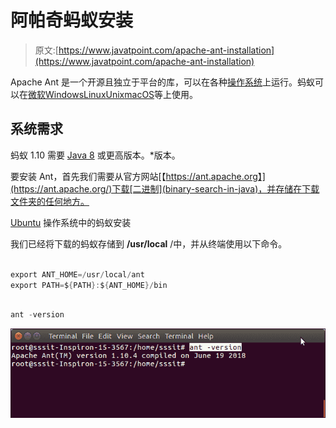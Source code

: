 # 阿帕奇蚂蚁安装

> 原文:[https://www.javatpoint.com/apache-ant-installation](https://www.javatpoint.com/apache-ant-installation)

Apache Ant 是一个开源且独立于平台的库，可以在各种[操作系统](os-tutorial)上运行。蚂蚁可以在[微软](what-is-microsoft-word)[Windows](how-to-install-mongodb-on-windows)[Linux](linux-tutorial)[Unix](unix-interview-questions)[macOS](software-installation-on-mac)等上使用。

## 系统需求

蚂蚁 1.10 需要 [Java 8](java-8-features) 或更高版本。*版本。

要安装 Ant，首先我们需要从官方网站[【https://ant.apache.org】](https://ant.apache.org/)下载[二进制](binary-search-in-java)，并存储在下载文件夹的任何地方。

[Ubuntu](software-installation-in-ubuntu) 操作系统中的蚂蚁安装

我们已经将下载的蚂蚁存储到 **/usr/local** /中，并从终端使用以下命令。

```java

export ANT_HOME=/usr/local/ant
export PATH=${PATH}:${ANT_HOME}/bin

```

```java

ant -version

```

![Apache Ant Installation](img/6a10674aa9ae0a70e8ae576234d08bf7.png)